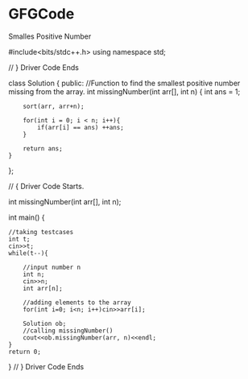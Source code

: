 # GFGCode
Smalles Positive Number


#include<bits/stdc++.h>
using namespace std;


 // } Driver Code Ends


class Solution
{
    public:
    //Function to find the smallest positive number missing from the array.
     int missingNumber(int arr[], int n) { 
        int ans = 1;
        
        sort(arr, arr+n);
        
        for(int i = 0; i < n; i++){
            if(arr[i] == ans) ++ans;
        }
        
        return ans;
    }
};

// { Driver Code Starts.

int missingNumber(int arr[], int n);

int main() { 
    
    //taking testcases
    int t;
    cin>>t;
    while(t--){
        
        //input number n
        int n;
        cin>>n;
        int arr[n];
        
        //adding elements to the array
        for(int i=0; i<n; i++)cin>>arr[i];
        
        Solution ob;
        //calling missingNumber()
        cout<<ob.missingNumber(arr, n)<<endl;
    }
    return 0; 
}   // } Driver Code Ends
